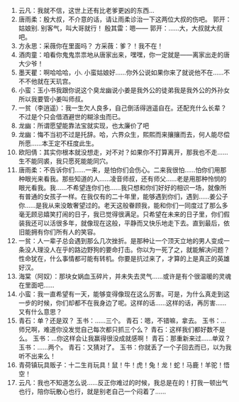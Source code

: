 1. 云凡：我就不信，这世上还有比老爹更凶的东西...
2. 唐雨柔：殷大叔，不介意的话，请让雨柔诊治一下这两位大叔的伤吧。
     郭开：姑娘别. 别客气，叫大哥就行！
     殷其雷：嗯——
     郭开：……大，大叔就大叔吧。
3. 方永思：采薇你在里面吗？
     方采薇：爹？！我不在！
4. 酒肉童：咱看你鬼鬼祟祟地从唐家出来，嘿嘿，你一定就是——离家出走的唐大少爷！
5. 墨天瞿：啊哈哈哈，小. 小蛮姑娘好……你外公说如果你来了就说他不在……不不不他就在天玑宫。
6. 小蛮：玉小书我跟你说这个臭龙幽说小姜是我外公的徒弟我是我外公的外孙女所以我要管小姜叫师叔。
7. 一贫（李逍遥）：我一生欠人良多，自己倒活得逍遥自在。还配充什么长辈？不过是个只会借酒避世的糊涂虫而已。
8. 龙幽：所谓愿望能靠法宝就实现，也太廉价了吧
9. 龙幽：悔不当初不过是托辞。哈，六界众生，熙熙而来攘攘而去，何人能尽偿所愿……本王定不枉度此生。
10. 欧阳倩：其实你根本就没想走，对不对？如果你不打算离开，那我也不走……生不能同裘，我只愿死能能同穴。
11. 唐雨柔：不告诉你们……一来，是怕你们会伤心。二来我很怕……怕你们用那种眼光来看我。那些知道的人……凌音师叔，还有师父……老是用那种怜悯的眼光看我。我……不希望连你们也……我只想和你们好好的相识一场，就像所有普通的女孩子一样。在我仅有的二十年里，能够遇到你们，遇到……姜公子你……是我从来没敢奢望过的。老天这般眷顾我，能和你们一同度过了那么多毫无顾忌嬉笑打闹的日子，我已觉得很满足。只希望在未来的日子里，你们假装我还可以活很多年，就像现在这般，平静而又快乐地走下去。直到最后，依旧能拥有你们所有人的笑容。
12. 一贫：人一辈子总会遇到那么几次挫折。是那种让一个顶天立地的男人变成一条没人理没人在乎的路边野狗的要命打击。你以为一死了之，就能解决问题？性命犹在，什么事情都可能有转机。你要是抗过来了，才算的上是真正的英雄好汉。
13. 海棠（阿奴）：那块女娲血玉碎片，并未失去灵气……或许是有个很温暖的灵魂在里面吧……
14. 小蛮：我一直希望有一天，能够变得像现在这么厉害。可是，为什么真走到这一步的时候，你们却都不在我身边了呢。这样的话……这样的话，再厉害……又有什么意思？
15. 青石：单？还是双？
       玉书：……三个。
       青石：嗯，不错嘛，拿去。
       玉书：…师兄啊，难道你没发觉自己每次都只抓三个么？
       青石：这样我们都好数不是么。
       玉书：…你这样会让我赢得很没成就感啊！
       青石：那重新来过……单双？
       玉书：……两个。
       青石：又猜对了。
       玉书：你就丢了一个子回去而已，以为我听不出来么！
16. 青荷镇玩具贩子：十二生肖玩具！鼠！牛！虎！兔！龙！蛇！马鹿！羊驼！悟空！
17. 云凡：我也不知道怎么说......反正你难过的时候，我总是在的！打我一顿出气也行，陪你玩散心也行，就是别老自己一个闷着了......


                      